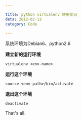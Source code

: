 ```yaml
---

title: python virtualenv 使用笔记  
deta: 2012-02-12  
category: Code

---
```


系统环境为Debian6、python2.6

**建立新的运行环境** 

	virtualenv <env-name>

**运行这个环境**  

	source <env-path>/bin/activate

**退出这个环境**  

	deactivate



That's all.
